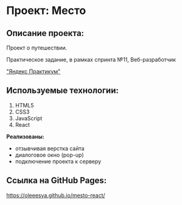 # Проект: Место

## Описание проекта:
Проект о путешествии. 

Практическое задание, в рамках спринта №11, Веб-разработчик  

["Яндекс Практикум"](https://practicum.yandex.ru/)  

## Используемые технологии:
1. HTML5
2. CSS3
3. JavaScript
4. React

**Реализованы:** 
* отзывчивая верстка сайта
* диалоговое окно (pop-up)
* подключение проекта к серверу

## Ссылка на GitHub Pages:

https://oleeesya.github.io/mesto-react/

